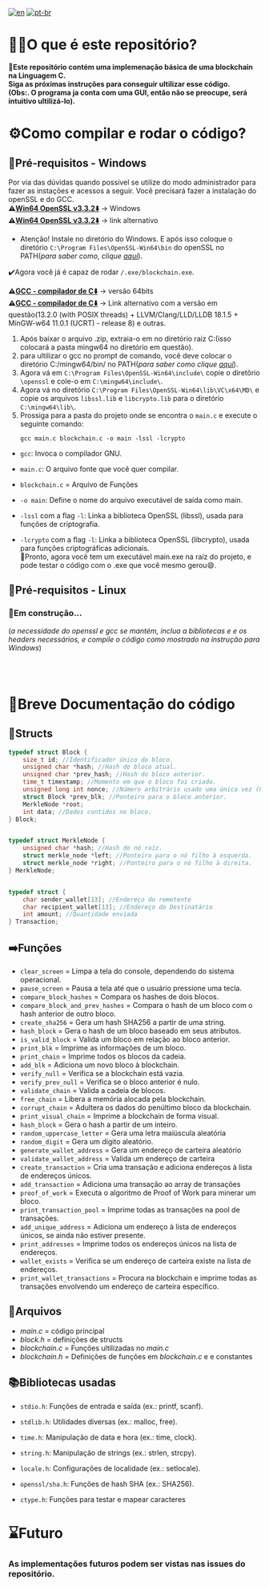 [![en](https://img.shields.io/badge/lang-en-red.svg)](https://github.com/isacpxc/blockchain-noob/blob/main/README.md)
[![pt-br](https://img.shields.io/badge/lang-pt--br-green.svg)](https://github.com/isacpxc/blockchain-noob/blob/main/README.pt-br.md)

# 🤷‍♂️O que é este repositório?
**💬Este repositório contém uma implemenação básica de uma blockchain na Linguagem C. \
Siga as próximas instruções para conseguir ultilizar esse código.\
(Obs:. O programa ja conta com uma GUI, então não se preocupe, será intuitivo ultilizá-lo).**

# ⚙️Como compilar e rodar o código?

## 🚨Pré-requisitos - Windows
Por via das dúvidas quando possível se utilize do modo administrador para fazer as instações e acessos a seguir.
Você precisará fazer a instalação do openSSL e do GCC. \
**⚠️<u>[Win64 OpenSSL v3.3.2⬇️](https://slproweb.com/download/Win64OpenSSL-3_3_2.exe)</u>** -> Windows  
**⚠️<u>[Win64 OpenSSL v3.3.2⬇️](https://slproweb.com/products.html)</u>** -> link alternativo
  * Atenção! Instale  no diretório do Windows.  E após isso coloque o diretório `C:\Program Files\OpenSSL-Win64\bin` do openSSL no PATH(_para saber como, clique [aqui](https://oobj.com.br/bc/article/como-configurar-variavel-de-ambiente-no-windows-para-emiss%C3%A3o-de-mf-e-1180.html)_).
  
  ✔️Agora você já é capaz de rodar `/.exe/blockchain.exe`.


**⚠️<u>[GCC - compilador de C⬇️](https://github.com/brechtsanders/winlibs_mingw/releases/download/13.2.0posix-18.1.5-11.0.1-ucrt-r8/winlibs-x86_64-posix-seh-gcc-13.2.0-llvm-18.1.5-mingw-w64ucrt-11.0.1-r8.zip)</u>** -> versão 64bits \
**⚠️<u>[GCC - compilador de C⬇️](https://winlibs.com/)</u>** -> Link alternativo com a versão em questão(13.2.0 (with POSIX threads) + LLVM/Clang/LLD/LLDB 18.1.5 + MinGW-w64 11.0.1 (UCRT) - release 8) e outras.

1. Após baixar o arquivo .zip, extraia-o em no diretório raiz C:(isso colocará a pasta mingw64 no diretório em questão). 
2. para ultilizar o gcc no prompt de comando, você deve colocar o diretório C:/mingw64/bin/ no PATH(_para saber como clique [aqui](https://oobj.com.br/bc/article/como-configurar-variavel-de-ambiente-no-windows-para-emiss%C3%A3o-de-mf-e-1180.html)_).
3. Agora vá em `C:\Program Files\OpenSSL-Win64\include\` copie o diretôrio `\openssl` e cole-o em `C:\mingw64\include\`.
4. Agora vá no diretório `C:\Program Files\OpenSSL-Win64\lib\VC\x64\MD\` e copie os arquivos `libssl.lib` e `libcrypto.lib` para o diretório `C:\mingw64\lib\`.
5. Prossiga para a pasta do projeto onde se encontra o `main.c` e execute o seguinte comando:
      ```console
   gcc main.c blockchain.c -o main -lssl -lcrypto
   ```
* `gcc`: Invoca o compilador GNU.

* `main.c`: O arquivo fonte que você quer compilar.
  
* `blockchain.c` = Arquivo de Funções

* `-o main`: Define o nome do arquivo executável de saída como main.

* `-lssl` com a flag `-l`: Linka a biblioteca OpenSSL (libssl), usada para funções de criptografia.

* `-lcrypto` com a flag `-l`: Linka a biblioteca OpenSSL (libcrypto), usada para funções criptográficas adicionais.\
  🎉Pronto, agora você tem um executável main.exe na raíz do projeto, e pode testar o código com o .exe que você mesmo gerou😄.


## 🚨Pré-requisitos - Linux
### 🚧Em construção... 
(_a necessidade do openssl e gcc se mantém, inclua a bibliotecas e e os headers necessários, e compile o código como mostrado na instrução para Windows_)

<br/>
<br/>

# 📄Breve Documentação do código

## 🧱Structs
```C
typedef struct Block {
    size_t id; //Identificador único do bloco.
    unsigned char *hash; //Hash do bloco atual.
    unsigned char *prev_hash; //Hash do bloco anterior.
    time_t timestamp; //Momento em que o bloco foi criado.
    unsigned long int nonce; //Número arbitrário usado uma única vez (PoW).
    struct Block *prev_blk; //Ponteiro para o bloco anterior.
    MerkleNode *root;
    int data; //Dados contidos no bloco.
} Block;
```

```C

typedef struct MerkleNode {
    unsigned char *hash; //Hash do nó raíz.
    struct merkle_node *left; //Ponteiro para o nó filho à esquerda.
    struct merkle_node *right; //Ponteiro para o nó filho à direita.
} MerkleNode;
```

```C

typedef struct {
    char sender_wallet[13]; //Endereço do remetente
    char recipient_wallet[13]; //Endereço do Destinatário
    int amount; //Quantidade enviada
} Transaction;
```

## ➡️Funções

* `clear_screen` = Limpa a tela do console, dependendo do sistema operacional.
* `pause_screen` = Pausa a tela até que o usuário pressione uma tecla.
* `compare_block_hashes` = Compara os hashes de dois blocos.
* `compare_block_and_prev_hashes` = Compara o hash de um bloco com o hash anterior de outro bloco.
* `create_sha256` = Gera um hash SHA256 a partir de uma string.
* `hash_block` = Gera o hash de um bloco baseado em seus atributos.
* `is_valid_block` = Valida um bloco em relação ao bloco anterior.
* `print_blk` = Imprime as informações de um bloco.
* `print_chain` = Imprime todos os blocos da cadeia.
* `add_blk` = Adiciona um novo bloco à blockchain.
* `verify_null` = Verifica se a blockchain está vazia.
* `verify_prev_null` = Verifica se o bloco anterior é nulo.
* `validate_chain` = Valida a cadeia de blocos.
* `free_chain` = Libera a memória alocada pela blockchain.
* `corrupt_chain` = Adultera os dados do penúltimo bloco da blockchain.
* `print_visual_chain` = Imprime a blockchain de forma visual.
* `hash_block` = Gera o hash a partir de um inteiro.
* `random_uppercase_letter` = Gera uma letra maiúscula aleatória
* `random_digit` = Gera um dígito aleatório.
* `generate_wallet_address` = Gera um endereço de carteira aleatório
* `validate_wallet_address` = Valida um endereço de carteira
* `create_transaction` = Cria uma transação e adiciona endereços à lista de endereços únicos.
* `add_transaction` = Adiciona uma transação ao array de transações
* `proof_of_work` = Executa o algoritmo de Proof of Work para minerar um bloco.
* `print_transaction_pool` = Imprime todas as transações na pool de transações.
* `add_unique_address` = Adiciona um endereço à lista de endereços únicos, se ainda não estiver presente.
* `print_addresses` = Imprime todos os endereços únicos na lista de endereços.
* `wallet_exists` = Verifica se um endereço de carteira existe na lista de endereços.
* `print_wallet_transactions` = Procura na blockchain e imprime todas as transações envolvendo um endereço de carteira específico.

## 📁Arquivos
* _main.c_ = código principal
* _block.h_ = definições de structs
* _blockchain.c_ = Funções ultilizadas no _main.c_
* _blockchain.h_ = Definições de funções em _blockchain.c_ e e constantes

## 📚Bibliotecas usadas
* `stdio.h`: Funções de entrada e saída (ex.: printf, scanf).

* `stdlib.h`: Utilidades diversas (ex.: malloc, free).

* `time.h`: Manipulação de data e hora (ex.: time, clock).

* `string.h`: Manipulação de strings (ex.: strlen, strcpy).

* `locale.h`: Configurações de localidade (ex.: setlocale).

* `openssl/sha.h`: Funções de hash SHA (ex.: SHA256).

* `ctype.h`: Funções para testar e mapear caracteres

# ⌛Futuro
### As implementações futuros podem ser vistas nas issues do repositório.